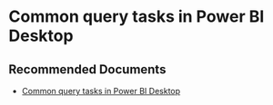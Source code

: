   <properties
	pageTitle="common query tasks in power bi desktop"
	description="common query tasks in power bi desktop"
	service="microsoft.PowerBIDedicated"
	resource="capacities"
	authors="pjfreitas"
	ms.author="pfreitas"	
	displayOrder="890"
	selfHelpType="generic"
	supportTopicIds="32628075"
	productPesIds="16334"
	cloudEnvironments="public, MoonCake, fairfax" 
	articleId="195a85b9-d2f3-2a6f-7ff2-8aa7f4c740ec"
	ownershipId="ASEP_ContentService_Placeholder"
/>

# Common query tasks in Power BI Desktop

## **Recommended Documents**

* [Common query tasks in Power BI Desktop](https://docs.microsoft.com/power-bi/desktop-common-query-tasks)
